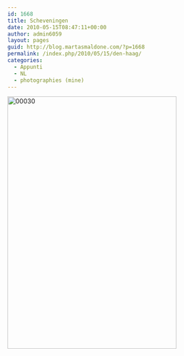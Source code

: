```yaml
---
id: 1668
title: Scheveningen
date: 2010-05-15T08:47:11+00:00
author: admin6059
layout: pages
guid: http://blog.martasmaldone.com/?p=1668
permalink: /index.php/2010/05/15/den-haag/
categories:
  - Appunti
  - NL
  - photographies (mine)
---
```

<img class="aligncenter size-full wp-image-3590" src="http://blog.martasmaldone.eu/wp-content/uploads/2010/05/00030-1.jpg" alt="00030" width="379" height="567" srcset="http://blog.martasmaldone.eu/wp-content/uploads/2010/05/00030-1.jpg 379w, http://blog.martasmaldone.eu/wp-content/uploads/2010/05/00030-1-201x300.jpg 201w" sizes="(max-width: 379px) 100vw, 379px" />